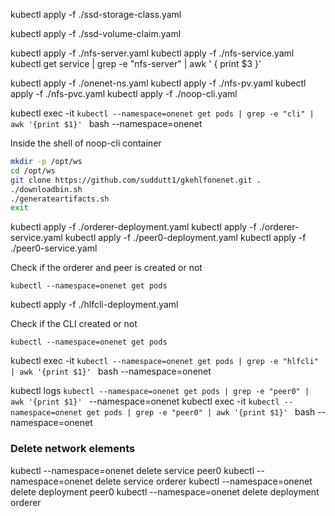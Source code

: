 kubectl apply -f ./ssd-storage-class.yaml 

kubectl apply -f ./ssd-volume-claim.yaml

kubectl apply -f ./nfs-server.yaml 
kubectl apply -f ./nfs-service.yaml
kubectl get service  | grep -e "nfs-server" | awk ' { print $3 }'

kubectl apply -f ./onenet-ns.yaml
kubectl apply -f ./nfs-pv.yaml
kubectl apply -f ./nfs-pvc.yaml 
kubectl apply -f ./noop-cli.yaml

kubectl exec -it `kubectl --namespace=onenet get pods | grep -e "cli" | awk '{print $1}' ` bash --namespace=onenet

Inside the shell of noop-cli container

```sh 
mkdir -p /opt/ws
cd /opt/ws
git clone https://github.com/suddutt1/gkehlfonenet.git .
./downloadbin.sh
./generateartifacts.sh
exit

```

kubectl apply -f ./orderer-deployment.yaml 
kubectl apply -f ./orderer-service.yaml 
kubectl apply -f ./peer0-deployment.yaml 
kubectl apply -f ./peer0-service.yaml 

Check if the orderer and peer is created or not 
```
kubectl --namespace=onenet get pods
```
kubectl apply -f ./hlfcli-deployment.yaml 

Check if the CLI created or not 

```
kubectl --namespace=onenet get pods

```

kubectl exec -it `kubectl --namespace=onenet get pods | grep -e "hlfcli" | awk '{print $1}' ` bash --namespace=onenet

kubectl logs `kubectl --namespace=onenet get pods | grep -e "peer0" | awk '{print $1}' `  --namespace=onenet
kubectl exec -it `kubectl --namespace=onenet get pods | grep -e "peer0" | awk '{print $1}' ` bash --namespace=onenet

### Delete network elements

kubectl --namespace=onenet delete service peer0
kubectl --namespace=onenet delete service orderer
kubectl --namespace=onenet delete deployment peer0
kubectl --namespace=onenet delete deployment orderer
